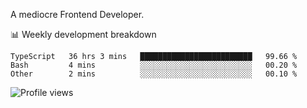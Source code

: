 A mediocre Frontend Developer.

📊 Weekly development breakdown
<!--START_SECTION:waka-->

```text
TypeScript   36 hrs 3 mins   █████████████████████████   99.66 %
Bash         4 mins          ░░░░░░░░░░░░░░░░░░░░░░░░░   00.20 %
Other        2 mins          ░░░░░░░░░░░░░░░░░░░░░░░░░   00.10 %
```

<!--END_SECTION:waka-->

<img src="https://gpvc.arturio.dev/iqbalfasri" alt="Profile views"/>
